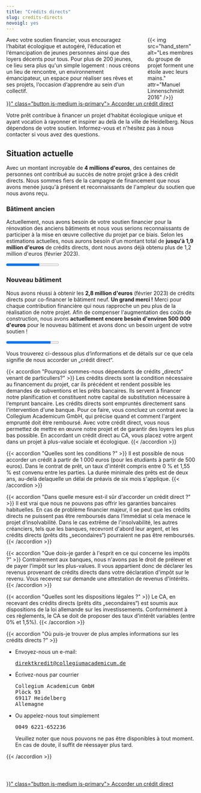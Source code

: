 ```yaml
---
title: "Crédits directs"
slug: credits-directs
novoigl: yes
---
```


<div class="columns">
  <div class="column">
    Avec votre soutien financier, vous encouragez l‘habitat écologique et autogéré, l‘éducation et l‘émancipation de jeunes personnes ainsi que des loyers décents pour tous. Pour plus de 200 jeunes, ce lieu sera plus qu'un simple logement : nous créons un lieu de rencontre, un environnement émancipateur, un espace pour réaliser ses rêves et ses projets, l‘occasion d‘apprendre au sein d‘un collectif.
  </div>
  <div class="column">
    {{< img src="hand_stern" alt="Les membres du groupe de projet forment une étoile avec leurs mains." attr="Manuel Linnenschmidt 2016" />}}
  </div>
</div>

<div class="buttons is-centered">
    <a href="{{< relref "/pages/unterstuetzen/direktkredit-geben" >}}" class="button is-medium is-primary">
        <span class="icon">
            <i class="icon-heart"></i>
        </span>
        <span>Accorder un crédit direct</span>
    </a>
</div>

Votre prêt contribue à financer un projet d‘habitat écologique unique et ayant vocation à rayonner et inspirer au delà de la ville de Heidelberg. Nous dépendons de votre soutien. Informez-vous et n'hésitez pas à nous contacter si vous avez des questions.

## Situation actuelle

Avec un montant incroyable de **4 millions d'euros**, des centaines de personnes ont contribué au succès de notre projet grâce à des crédit directs.
Nous sommes fiers de la campagne de financement que nous avons menée jusqu'à présent et reconnaissants de l'ampleur du soutien que nous avons reçu.

### Bâtiment ancien

Actuellement, nous avons besoin de votre soutien financier pour la rénovation des anciens bâtiments et nous vous serions
reconnaissants de participer à la mise en œuvre collective du projet par ce biais.
Selon les estimations actuelles, nous aurons besoin d'un montant total de **jusqu'à 1,9 million d'euros** de crédits 
directs, dont nous avons déjà obtenu plus de 1,2 million d'euros (février 2023).

<progress class="progress is-large is-primary" value="1200" max="1900"></progress>

### Nouveau bâtiment

Nous avons réussi à obtenir les **2,8 million d'euros** (février 2023) de crédits directs pour co-financer le 
bâtiment neuf. **Un grand merci !** Merci pour chaque contribution financière qui nous rapproche un peu plus de la 
réalisation de notre projet.
Afin de compenser l'augmentation des coûts de construction, nous avons **actuellement encore besoin d'environ 
500 000 d'euros** pour le nouveau bâtiment et avons donc un besoin urgent de votre soutien !

<progress class="progress is-large is-primary" value="2800" max="3300"></progress>

Vous trouverez ci-dessous plus d‘informations et de détails sur ce que cela signifie de nous accorder un „crédit direct“.

{{< accordion "Pourquoi sommes-nous dépendants de crédits „directs“ venant de particuliers?" >}}
Les crédits directs sont la condition nécessaire au financement du projet, car ils précédent et rendent possible les demandes de subventions et les prêts bancaires. Ils servent à financer notre planification et constituent notre capital de substitution nécessaire à l‘emprunt bancaire. Les crédits directs sont empruntés directement sans l'intervention d'une banque. Pour ce faire, vous concluez un contrat avec la Collegium Academicum GmbH, qui précise quand et comment l'argent emprunté doit être remboursé. Avec votre crédit direct, vous nous permettez de mettre en œuvre notre projet et de garantir des loyers les plus bas possible. En accordant un crédit direct au CA, vous placez votre argent dans un projet à plus-value sociale et écologique.
{{< /accordion >}}

{{< accordion "Quelles sont les conditions ?" >}}
Il est possible de nous accorder un crédit à partir de 1 000 euros (pour les étudiants à partir de 500 euros). Dans le contrat de prêt, un taux d'intérêt compris entre 0 % et 1,55 % est convenu entre les parties. La durée minimale des prêts est de deux ans, au-delà delaquelle un délai de préavis de six mois s'applique.
{{< /accordion >}}

{{< accordion "Dans quelle mesure est-il sûr d'accorder un crédit direct ?" >}}
Il est vrai que nous ne pouvons pas offrir les garanties bancaires habituelles. En cas de problème financier majeur, il se peut que les crédits directs ne puissent pas être remboursés dans l‘immédiat si cela menace le projet d‘insolvabilité. Dans le cas extrême de l'insolvabilité, les autres créanciers, tels que les banques, recevront d'abord leur argent, et les crédits directs (prêts dits „secondaires“) pourraient ne pas être remboursés.
{{< /accordion >}}

{{< accordion "Que dois-je garder à l'esprit en ce qui concerne les impôts ?" >}}
Contrairement aux banques, nous n'avons pas le droit de prélever et de payer l'impôt sur les plus-values. Il vous appartient donc de déclarer les revenus provenant de crédits directs dans votre déclaration d'impôt sur le revenu. Vous recevrez sur demande une attestation de revenus d'intérêts.
{{< /accordion >}}

{{< accordion "Quelles sont les dispositions légales ?" >}}
Le CA, en recevant des crédits directs (prêts dits „secondaires“) est soumis aux dispositions de la loi allemande sur les investissements. Conformément à ces règlements, le CA se doit de proposer des taux d'intérêt variables (entre 0% et 1,5%).
{{< /accordion >}}

{{< accordion "Où puis-je trouver de plus amples informations sur les crédits directs ?" >}}
<ul>
  <li>Envoyez-nous un e-mail:
    <pre><a href="mailto:direktkredit@collegiumacademicum.de">direktkredit@collegiumacademicum.de</a></pre>
  </li>
  <li>Écrivez-nous par courrier
    <pre>Collegium Academicum GmbH
Plöck 93
69117 Heidelberg
Allemagne</pre>
  </li>
  <li>Ou appelez-nous tout simplement
    <pre>0049 6221-652236</pre>
    <p> Veuillez noter que nous pouvons ne pas être disponibles à tout moment. En cas de doute, il suffit de réessayer plus tard.</p>
  </li>
</ul>
{{< /accordion >}}

<div class="buttons is-centered" style="margin-top:4em;">
    <a href="{{< relref "/pages/unterstuetzen/direktkredit-geben" >}}" class="button is-medium is-primary">
        <span class="icon">
            <i class="icon-heart"></i>
        </span>
        <span>Accorder un crédit direct</span>
    </a>
</div>
